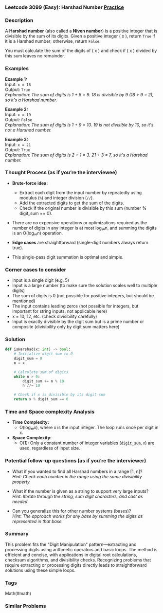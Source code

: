 ### Leetcode 3099 (Easy): Harshad Number [Practice](https://leetcode.com/problems/harshad-number)

### Description  
A **Harshad number** (also called a **Niven number**) is a positive integer that is divisible by the sum of its digits. Given a positive integer \( x \), return `True` if it is a Harshad number; otherwise, return `False`.

You must calculate the sum of the digits of \( x \) and check if \( x \) divided by this sum leaves no remainder.

### Examples  

**Example 1:**  
Input: `x = 18`  
Output: `True`  
*Explanation: The sum of digits is 1 + 8 = 9. 18 is divisible by 9 (18 ÷ 9 = 2), so it's a Harshad number.*

**Example 2:**  
Input: `x = 19`  
Output: `False`  
*Explanation: The sum of digits is 1 + 9 = 10. 19 is not divisible by 10, so it's not a Harshad number.*

**Example 3:**  
Input: `x = 21`  
Output: `True`  
*Explanation: The sum of digits is 2 + 1 = 3. 21 ÷ 3 = 7, so it's a Harshad number.*

### Thought Process (as if you’re the interviewee)  
- **Brute-force idea:**  
  - Extract each digit from the input number by repeatedly using modulus (`%`) and integer division (`//`).  
  - Add the extracted digits to get the sum of the digits.  
  - Check if the original number is divisible by this sum (number % digit_sum == 0).

- There are no expensive operations or optimizations required as the number of digits in any integer is at most log₁₀n, and summing the digits is an O(log₁₀n) operation.

- **Edge cases** are straightforward (single-digit numbers always return true).

- This single-pass digit summation is optimal and simple.

### Corner cases to consider  
- Input is a single digit (e.g. 5)  
- Input is a large number (to make sure the solution scales well to multiple digits)  
- The sum of digits is 0 (not possible for positive integers, but should be mentioned)  
- The input contains leading zeros (not possible for integers, but important for string inputs, not applicable here)  
- x = 10, 12, etc. (check divisibility carefully)  
- Input is exactly divisible by the digit sum but is a prime number or composite (divisibility only by digit sum matters here)

### Solution

```python
def isHarshad(x: int) -> bool:
    # Initialize digit sum to 0
    digit_sum = 0
    n = x
    
    # Calculate sum of digits
    while n > 0:
        digit_sum += n % 10
        n //= 10
        
    # Check if x is divisible by its digit sum
    return x % digit_sum == 0
```

### Time and Space complexity Analysis  

- **Time Complexity:**  
  - O(log₁₀x), where x is the input integer. The loop runs once per digit in x.
- **Space Complexity:**  
  - O(1): Only a constant number of integer variables (`digit_sum`, `n`) are used, regardless of input size.

### Potential follow-up questions (as if you’re the interviewer)  

- What if you wanted to find all Harshad numbers in a range [1, n]?  
  *Hint: Check each number in the range using the same divisibility property.*

- What if the number is given as a string to support very large inputs?  
  *Hint: Iterate through the string, sum digit characters, and cast as needed.*

- Can you generalize this for other number systems (bases)?  
  *Hint: The approach works for any base by summing the digits as represented in that base.*

### Summary
This problem fits the "Digit Manipulation" pattern—extracting and processing digits using arithmetic operators and basic loops. The method is efficient and concise, with applications in digital root calculations, checksum algorithms, and divisibility checks. Recognizing problems that require extracting or processing digits directly leads to straightforward solutions using these simple loops.

### Tags
Math(#math)

### Similar Problems
